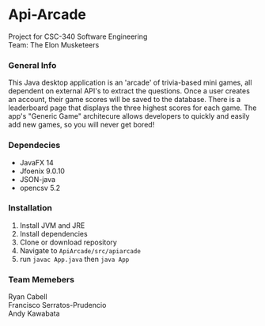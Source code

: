 # Api-Arcade  

Project for CSC-340 Software Engineering  
Team: The Elon Musketeers

### General Info  
This Java desktop application is an 'arcade' of trivia-based mini games, all dependent on external API's to extract the questions. Once a user creates an account, their game scores will be saved to the database. There is a leaderboard page that displays the three highest scores for each game. The app's "Generic Game" architecure allows developers to quickly and easily add new games, so you will never get bored!  

### Dependecies  
- JavaFX 14
- Jfoenix 9.0.10
- JSON-java
- opencsv 5.2  

### Installation
1) Install JVM and JRE  
2) Install dependencies  
3) Clone or download repository
4) Navigate to `ApiArcade/src/apiarcade`
5) run `javac App.java` then `java App`

### Team Memebers
Ryan Cabell  
Francisco Serratos-Prudencio  
Andy Kawabata



